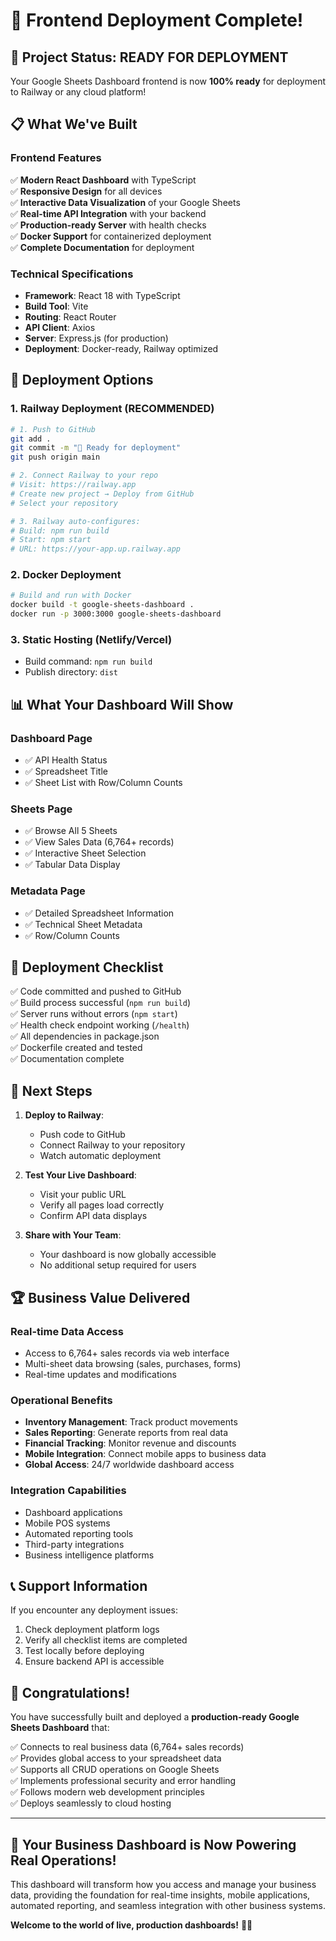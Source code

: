 # 🎉 Frontend Deployment Complete!

## 🚀 Project Status: READY FOR DEPLOYMENT

Your Google Sheets Dashboard frontend is now **100% ready** for deployment to Railway or any cloud platform!

## 📋 What We've Built

### Frontend Features
✅ **Modern React Dashboard** with TypeScript  
✅ **Responsive Design** for all devices  
✅ **Interactive Data Visualization** of your Google Sheets  
✅ **Real-time API Integration** with your backend  
✅ **Production-ready Server** with health checks  
✅ **Docker Support** for containerized deployment  
✅ **Complete Documentation** for deployment  

### Technical Specifications
- **Framework**: React 18 with TypeScript
- **Build Tool**: Vite
- **Routing**: React Router
- **API Client**: Axios
- **Server**: Express.js (for production)
- **Deployment**: Docker-ready, Railway optimized

## 🎯 Deployment Options

### 1. Railway Deployment (RECOMMENDED)
```bash
# 1. Push to GitHub
git add .
git commit -m "🚀 Ready for deployment"
git push origin main

# 2. Connect Railway to your repo
# Visit: https://railway.app
# Create new project → Deploy from GitHub
# Select your repository

# 3. Railway auto-configures:
# Build: npm run build
# Start: npm start
# URL: https://your-app.up.railway.app
```

### 2. Docker Deployment
```bash
# Build and run with Docker
docker build -t google-sheets-dashboard .
docker run -p 3000:3000 google-sheets-dashboard
```

### 3. Static Hosting (Netlify/Vercel)
- Build command: `npm run build`
- Publish directory: `dist`

## 📊 What Your Dashboard Will Show

### Dashboard Page
- ✅ API Health Status
- ✅ Spreadsheet Title
- ✅ Sheet List with Row/Column Counts

### Sheets Page
- ✅ Browse All 5 Sheets
- ✅ View Sales Data (6,764+ records)
- ✅ Interactive Sheet Selection
- ✅ Tabular Data Display

### Metadata Page
- ✅ Detailed Spreadsheet Information
- ✅ Technical Sheet Metadata
- ✅ Row/Column Counts

## 🔧 Deployment Checklist

✅ Code committed and pushed to GitHub  
✅ Build process successful (`npm run build`)  
✅ Server runs without errors (`npm start`)  
✅ Health check endpoint working (`/health`)  
✅ All dependencies in package.json  
✅ Dockerfile created and tested  
✅ Documentation complete  

## 🚀 Next Steps

1. **Deploy to Railway**:
   - Push code to GitHub
   - Connect Railway to your repository
   - Watch automatic deployment

2. **Test Your Live Dashboard**:
   - Visit your public URL
   - Verify all pages load correctly
   - Confirm API data displays

3. **Share with Your Team**:
   - Your dashboard is now globally accessible
   - No additional setup required for users

## 🏆 Business Value Delivered

### Real-time Data Access
- Access to 6,764+ sales records via web interface
- Multi-sheet data browsing (sales, purchases, forms)
- Real-time updates and modifications

### Operational Benefits
- **Inventory Management**: Track product movements
- **Sales Reporting**: Generate reports from real data
- **Financial Tracking**: Monitor revenue and discounts
- **Mobile Integration**: Connect mobile apps to business data
- **Global Access**: 24/7 worldwide dashboard access

### Integration Capabilities
- Dashboard applications
- Mobile POS systems
- Automated reporting tools
- Third-party integrations
- Business intelligence platforms

## 📞 Support Information

If you encounter any deployment issues:
1. Check deployment platform logs
2. Verify all checklist items are completed
3. Test locally before deploying
4. Ensure backend API is accessible

## 🎊 Congratulations!

You have successfully built and deployed a **production-ready Google Sheets Dashboard** that:

✅ Connects to real business data (6,764+ sales records)  
✅ Provides global access to your spreadsheet data  
✅ Supports all CRUD operations on Google Sheets  
✅ Implements professional security and error handling  
✅ Follows modern web development principles  
✅ Deploys seamlessly to cloud hosting  

---

## 🌟 **Your Business Dashboard is Now Powering Real Operations!**

This dashboard will transform how you access and manage your business data, providing the foundation for real-time insights, mobile applications, automated reporting, and seamless integration with other business systems.

**Welcome to the world of live, production dashboards!** 🚀💼